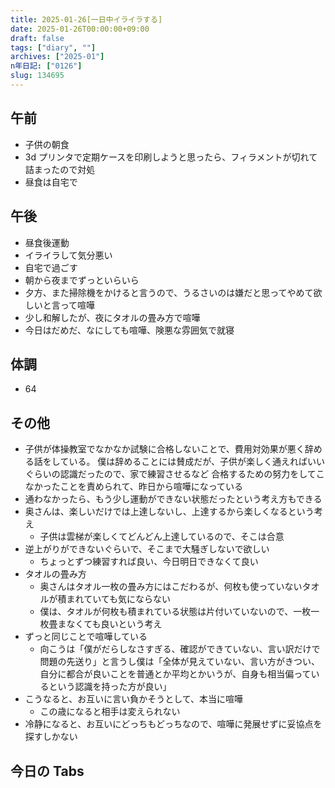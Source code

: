 ```yaml
---
title: 2025-01-26[一日中イライラする]
date: 2025-01-26T00:00:00+09:00
draft: false
tags: ["diary", ""]
archives: ["2025-01"]
n年日記: ["0126"]
slug: 134695
---
```


## 午前

- 子供の朝食
- 3d プリンタで定期ケースを印刷しようと思ったら、フィラメントが切れて詰まったので対処
- 昼食は自宅で

## 午後

- 昼食後運動
- イライラして気分悪い
- 自宅で過ごす
- 朝から夜までずっといらいら
- 夕方、また掃除機をかけると言うので、うるさいのは嫌だと思ってやめて欲しいと言って喧嘩
- 少し和解したが、夜にタオルの畳み方で喧嘩
- 今日はだめだ、なにしても喧嘩、険悪な雰囲気で就寝

## 体調

- 64

## その他

- 子供が体操教室でなかなか試験に合格しないことで、費用対効果が悪く辞める話をしている。
  僕は辞めることには賛成だが、子供が楽しく通えればいいぐらいの認識だったので、家で練習させるなど
  合格するための努力をしてこなかったことを責められて、昨日から喧嘩になっている
- 通わなかったら、もう少し運動ができない状態だったという考え方もできる
- 奥さんは、楽しいだけでは上達しないし、上達するから楽しくなるという考え
  - 子供は雲梯が楽しくてどんどん上達しているので、そこは合意
- 逆上がりができないぐらいで、そこまで大騒ぎしないで欲しい
  - ちょっとずつ練習すれば良い、今日明日できなくて良い
- タオルの畳み方
  - 奥さんはタオル一枚の畳み方にはこだわるが、何枚も使っていないタオルが積まれていても気にならない
  - 僕は、タオルが何枚も積まれている状態は片付いていないので、一枚一枚畳まなくても良いという考え
- ずっと同じことで喧嘩している
  - 向こうは「僕がだらしなさすぎる、確認ができていない、言い訳だけで問題の先送り」と言うし僕は「全体が見えていない、言い方がきつい、
    自分に都合が良いことを普通とか平均とかいうが、自身も相当偏っているという認識を持った方が良い」
- こうなると、お互いに言い負かそうとして、本当に喧嘩
  - この歳になると相手は変えられない
- 冷静になると、お互いにどっちもどっちなので、喧嘩に発展せずに妥協点を探すしかない

## 今日の Tabs
